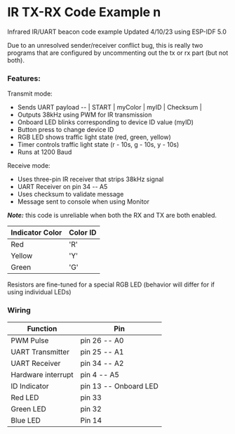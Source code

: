 # IR TX-RX Code Example n

Infrared IR/UART beacon code example
Updated 4/10/23 using ESP-IDF 5.0

Due to an unresolved sender/receiver conflict bug, this is really two programs that are configured
by uncommenting out the tx or rx part (but not both). 

### Features:

Transmit mode:
- Sends UART payload -- | START | myColor | myID | Checksum |
- Outputs 38kHz using PWM for IR transmission
- Onboard LED blinks corresponding to device ID value (myID)
- Button press to change device ID
- RGB LED shows traffic light state (red, green, yellow)
- Timer controls traffic light state (r - 10s, g - 10s, y - 10s)
- Runs at 1200 Baud

Receive mode:
- Uses three-pin IR receiver that strips 38kHz signal
- UART Receiver on pin 34 -- A5
- Uses checksum to validate message
- Message sent to console when using Monitor

***Note:*** this code is unreliable when both the RX and TX are both enabled. 


|Indicator Color|Color ID|
|---|---|
|Red|'R'|
|Yellow|'Y'|
|Green|'G'|

Resistors are fine-tuned for a special RGB LED (behavior will differ for if using individual LEDs)

### Wiring

|Function|Pin|
|---|---|
|PWM Pulse          |pin 26 -- A0|
|UART Transmitter   |pin 25 -- A1|
|UART Receiver      |pin 34 -- A2|
|Hardware interrupt |pin 4 -- A5|
|ID Indicator       |pin 13 -- Onboard LED|
|Red LED            |pin 33|
|Green LED          |pin 32|
|Blue LED           |Pin 14|
